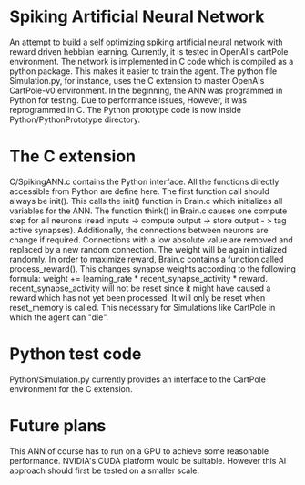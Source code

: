 # Spiking Artificial Neural Network

An attempt to build a self optimizing spiking artificial neural network with reward driven hebbian learning. Currently, it is tested in OpenAI's cartPole environment. The network is implemented in C code which is compiled as a python package. This makes it easier to train the agent. The python file Simulation.py, for instance, uses the C extension to master OpenAIs CartPole-v0 environment. In the beginning, the ANN was programmed in Python for testing. Due to performance issues, However, it was reprogrammed in C. The Python prototype code is now inside Python/PythonPrototype directory.

# The C extension
C/SpikingANN.c contains the Python interface. All the functions directly accessible from Python are define here. The first function call should always be init(). This calls the init() function in Brain.c which initializes all variables for the ANN.
The function think() in Brain.c causes one compute step for all neurons (read inputs -> compute output -> store output - > tag active synapses). Additionally, the connections between neurons are change if required. Connections with a low absolute value are removed and replaced by a new random connection. The weight will be again initialized randomly.
In order to maximize reward, Brain.c contains a function called process_reward(). This changes synapse weights according to the following formula: weight += learning_rate * recent_synapse_activity * reward. recent_synapse_activity will not be reset since it might have caused a reward which has not yet been processed. It will only be reset when reset_memory is called. This necessary for Simulations like CartPole in which the agent can "die".

# Python test code
Python/Simulation.py currently provides an interface to the CartPole environment for the C extension.

# Future plans
This ANN of course has to run on a GPU to achieve some reasonable performance. NVIDIA's CUDA platform would be suitable. However this AI approach should first be tested on a smaller scale.
